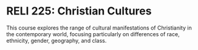 # RELI 225: Christian Cultures

This course explores the range of cultural manifestations of Christianity in the contemporary world, focusing particularly on differences of race, ethnicity, gender, geography, and class.